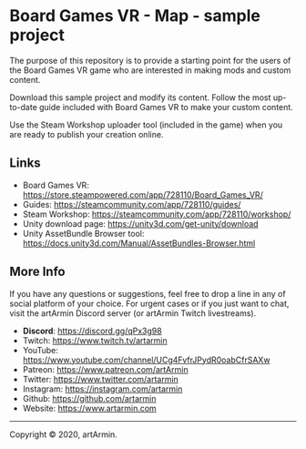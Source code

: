 # Board Games VR - Map - sample project

The purpose of this repository is to provide a starting point for the users of the Board Games VR game who are interested in making mods and custom content.

Download this sample project and modify its content. Follow the most up-to-date guide included with Board Games VR to make your custom content.

Use the Steam Workshop uploader tool (included in the game) when you are ready to publish your creation online.

## Links

- Board Games VR: <https://store.steampowered.com/app/728110/Board_Games_VR/>
- Guides: <https://steamcommunity.com/app/728110/guides/>
- Steam Workshop: <https://steamcommunity.com/app/728110/workshop/>
- Unity download page: <https://unity3d.com/get-unity/download>
- Unity AssetBundle Browser tool: <https://docs.unity3d.com/Manual/AssetBundles-Browser.html>

## More Info

If you have any questions or suggestions, feel free to drop a line in any of social platform of your choice. For urgent cases or if you just want to chat, visit the artArmin Discord server (or artArmin Twitch livestreams).

- **Discord**: <https://discord.gg/qPx3g98>
- Twitch: <https://www.twitch.tv/artarmin>
- YouTube: <https://www.youtube.com/channel/UCg4FvfrJPydR0oabCfrSAXw>
- Patreon: <https://www.patreon.com/artArmin>
- Twitter: <https://www.twitter.com/artarmin>
- Instagram: <https://instagram.com/artarmin>
- Github: <https://github.com/artarmin>
- Website: <https://www.artarmin.com>

---

Copyright © 2020, artArmin.
